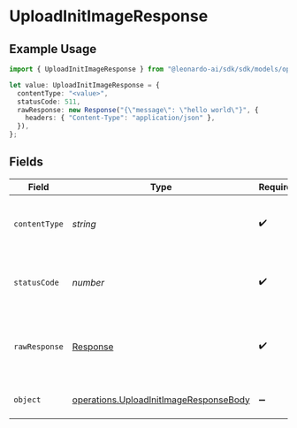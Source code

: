 # UploadInitImageResponse

## Example Usage

```typescript
import { UploadInitImageResponse } from "@leonardo-ai/sdk/sdk/models/operations";

let value: UploadInitImageResponse = {
  contentType: "<value>",
  statusCode: 511,
  rawResponse: new Response("{\"message\": \"hello world\"}", {
    headers: { "Content-Type": "application/json" },
  }),
};
```

## Fields

| Field                                                                                                   | Type                                                                                                    | Required                                                                                                | Description                                                                                             |
| ------------------------------------------------------------------------------------------------------- | ------------------------------------------------------------------------------------------------------- | ------------------------------------------------------------------------------------------------------- | ------------------------------------------------------------------------------------------------------- |
| `contentType`                                                                                           | *string*                                                                                                | :heavy_check_mark:                                                                                      | HTTP response content type for this operation                                                           |
| `statusCode`                                                                                            | *number*                                                                                                | :heavy_check_mark:                                                                                      | HTTP response status code for this operation                                                            |
| `rawResponse`                                                                                           | [Response](https://developer.mozilla.org/en-US/docs/Web/API/Response)                                   | :heavy_check_mark:                                                                                      | Raw HTTP response; suitable for custom response parsing                                                 |
| `object`                                                                                                | [operations.UploadInitImageResponseBody](../../../sdk/models/operations/uploadinitimageresponsebody.md) | :heavy_minus_sign:                                                                                      | Responses for POST /init-image                                                                          |